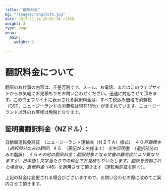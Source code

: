 ```yaml
---
title: "翻訳料金"
bg: "/images/rangitoto.jpg"
date: 2017-11-14 20:01:34 +1300
weight: 3
type: page
menu:
  main:
    weight: 2

---
```

# 翻訳料金について

翻訳のお仕事の内容は、千差万別です。メール、お電話、またはこのウェブサイトからお気軽にお見積もりをお問い合わせください。迅速に対応させて頂きます。このウェブサイトに表示される翻訳料金は、すべて税込み価格で消費税（GST、ニュージーランドの消費税は現在15％）が含まれています。ニュージーランド以外のお客様は免税となります。

## 証明書翻訳料金（NZドル）：
自動車運転免許証　（ニュージーランド運輸省（ＮＺＴＡ）様式）　$４０
戸籍謄本（選択部分のみの翻訳）　$４６　（表記が３名様まで）
出生証明書　（選択部分のみの翻訳）　$４６
その他の翻訳料金：
翻訳対象となる文書の難易度により異なりますが、日本語１文字当たりでの料金でお見積もりいたします。翻訳を依頼された場合は、最低料金（$46）を適用させて頂きます（運転免許証を除く）。

上記の料金は変更される場合がございますので、お問い合わせの際に改めてご案内させて頂きます。


